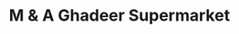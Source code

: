 ---
title: "M & A Ghadeer Supermarket"
url: /hounslow/m-and-a-ghadeer-supermarket/
shop: supermarket
---